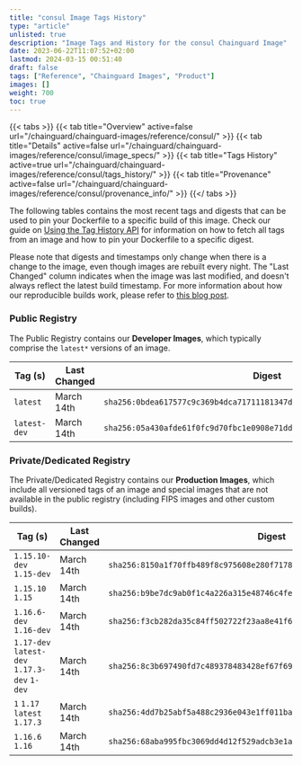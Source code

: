 ```yaml
---
title: "consul Image Tags History"
type: "article"
unlisted: true
description: "Image Tags and History for the consul Chainguard Image"
date: 2023-06-22T11:07:52+02:00
lastmod: 2024-03-15 00:51:40
draft: false
tags: ["Reference", "Chainguard Images", "Product"]
images: []
weight: 700
toc: true
---
```


{{< tabs >}}
{{< tab title="Overview" active=false url="/chainguard/chainguard-images/reference/consul/" >}}
{{< tab title="Details" active=false url="/chainguard/chainguard-images/reference/consul/image_specs/" >}}
{{< tab title="Tags History" active=true url="/chainguard/chainguard-images/reference/consul/tags_history/" >}}
{{< tab title="Provenance" active=false url="/chainguard/chainguard-images/reference/consul/provenance_info/" >}}
{{</ tabs >}}

The following tables contains the most recent tags and digests that can be used to pin your Dockerfile to a specific build of this image. Check our guide on [Using the Tag History API](/chainguard/chainguard-images/using-the-tag-history-api/) for information on how to fetch all tags from an image and how to pin your Dockerfile to a specific digest.

Please note that digests and timestamps only change when there is a change to the image, even though images are rebuilt every night. The "Last Changed" column indicates when the image was last modified, and doesn't always reflect the latest build timestamp. For more information about how our reproducible builds work, please refer to [this blog post](https://www.chainguard.dev/unchained/reproducing-chainguards-reproducible-image-builds).

### Public Registry
The Public Registry contains our **Developer Images**, which typically comprise the `latest*` versions of an image.

| Tag (s)       | Last Changed | Digest                                                                    |
|---------------|--------------|---------------------------------------------------------------------------|
|  `latest`     | March 14th   | `sha256:0bdea617577c9c369b4dca71711181347da7f4fd7696ee4b883484af4cdc5dd7` |
|  `latest-dev` | March 14th   | `sha256:05a430afde61f0fc9d70fbc1e0908e71dd778caf4b6ea495eb6df458223e1897` |


### Private/Dedicated Registry
The Private/Dedicated Registry contains our **Production Images**, which include all versioned tags of an image and special images that are not available in the public registry (including FIPS images and other custom builds).

| Tag (s)                                       | Last Changed | Digest                                                                    |
|-----------------------------------------------|--------------|---------------------------------------------------------------------------|
|  `1.15.10-dev` `1.15-dev`                     | March 14th   | `sha256:8150a1f70ffb489f8c975608e280f7178f53cd03bcc0943a116d3050867da1e5` |
|  `1.15.10` `1.15`                             | March 14th   | `sha256:b9be7dc9ab0f1c4a226a315e48746c4fe82ddff1b8587efd33f7a26aeb8010c4` |
|  `1.16.6-dev` `1.16-dev`                      | March 14th   | `sha256:f3cb282da35c84ff502722f23aa8e41f603bdfbdff5bb24c11be6a3efb89b2dc` |
|  `1.17-dev` `latest-dev` `1.17.3-dev` `1-dev` | March 14th   | `sha256:8c3b697490fd7c489378483428ef67f69cf3cee8cdb29106d58c3954528113dc` |
|  `1` `1.17` `latest` `1.17.3`                 | March 14th   | `sha256:4dd7b25abf5a488c2936e043e1ff011bac8183707aa0899417f2b56565d64098` |
|  `1.16.6` `1.16`                              | March 14th   | `sha256:68aba995fbc3069dd4d12f529adcb3e1ae77fec155e8235d41a9a3c05c253a11` |

